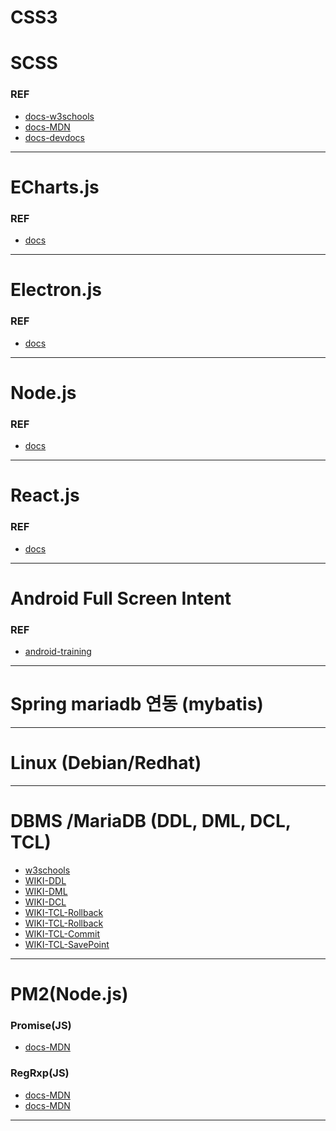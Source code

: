 # CSS3
# SCSS

### REF
* [docs-w3schools](https://www.w3schools.com/cssref/default.asp)
* [docs-MDN](https://developer.mozilla.org/ko/docs/Web/CSS)
* [docs-devdocs](https://devdocs.io)

- - - - -

# ECharts.js

### REF
* [docs](https://echarts.apache.org/en/api.html#echarts)

- - - - -

# Electron.js

### REF
* [docs](https://www.electronjs.org/docs/latest)

- - - - -

# Node.js

### REF
* [docs](https://nodejs.org/ko/docs)

- - - - -

# React.js

### REF
* [docs](https://ko.reactjs.org/docs/getting-started.html)

- - - - -

# Android Full Screen Intent

### REF
* [android-training](https://developer.android.com/training/notify-user/time-sensitive?hl=ko)

- - - - -

# Spring mariadb 연동 (mybatis)

- - - - -

# Linux (Debian/Redhat)

- - - - -

# DBMS /MariaDB (DDL, DML, DCL, TCL)
* [w3schools](https://www.w3schools.com/sql/default.asp)
* [WIKI-DDL](https://ko.wikipedia.org/wiki/%EB%8D%B0%EC%9D%B4%ED%84%B0_%EC%A0%95%EC%9D%98_%EC%96%B8%EC%96%B4)
* [WIKI-DML](https://ko.wikipedia.org/wiki/%EB%8D%B0%EC%9D%B4%ED%84%B0_%EC%A1%B0%EC%9E%91_%EC%96%B8%EC%96%B4)
* [WIKI-DCL](https://ko.wikipedia.org/wiki/%EB%8D%B0%EC%9D%B4%ED%84%B0_%EC%A0%9C%EC%96%B4_%EC%96%B8%EC%96%B4)
* [WIKI-TCL-Rollback](https://ko.wikipedia.org/wiki/%EB%A1%A4%EB%B0%B1_(%EB%8D%B0%EC%9D%B4%ED%84%B0_%EA%B4%80%EB%A6%AC))
* [WIKI-TCL-Rollback](https://ko.wikipedia.org/wiki/%EB%A1%A4%EB%B0%B1_(%EB%8D%B0%EC%9D%B4%ED%84%B0_%EA%B4%80%EB%A6%AC))
* [WIKI-TCL-Commit](https://en.wikipedia.org/wiki/Commit_(data_management))
* [WIKI-TCL-SavePoint](https://ko.wikipedia.org/wiki/SAVEPOINT)
- - - - -

# PM2(Node.js)

### Promise(JS)
* [docs-MDN](https://developer.mozilla.org/ko/docs/Web/JavaScript/Reference/Global_Objects/Promise)
### RegRxp(JS)
* [docs-MDN](https://developer.mozilla.org/ko/docs/Web/JavaScript/Guide/Regular_Expressions)
* [docs-MDN](https://developer.mozilla.org/ko/docs/Web/JavaScript/Reference/Global_Objects/RegExp)
- - - - -